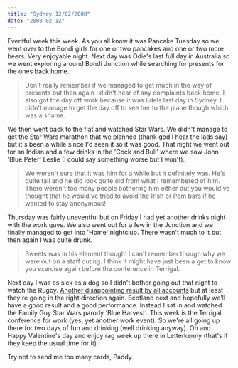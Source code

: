 ```yaml
---
title: "Sydney 12/02/2008"
date: "2008-02-12"
---
```

Eventful week this week. As you all know it was Pancake Tuesday so we went over to the Bondi girls for one or two pancakes and one or two more beers. Very enjoyable night. Next day was Odie's last full day in Australia so we went exploring around Bondi Junction while searching for presents for the ones back home.
> Don't really remember if we managed to get much in the way of presents but then again I didn't hear of any complaints back home. I also got the day off work because it was Edels last day in Sydney. I didn't manage to get the day off to see her to the plane though which was a shame.

We then went back to the flat and watched Star Wars. We didn't manage to get the Star Wars marathon that we planned (thank god I hear the lads say) but it's been a while since I'd seen it so it was good. That night we went out for an Indian and a few drinks in the 'Cock and Bull' where we saw John 'Blue Peter' Leslie (I could say something worse but I won't).
> We weren't sure that it was him for a while but it definitely was. He's quite tall and he did look quite old from what I remembered of him. There weren't too many people bothering him either but you would've thought that he would've tried to avoid the Irish or Pom bars if he wanted to stay anonymous!

Thursday was fairly uneventful but on Friday I had yet another drinks night with the work guys. We also went out for a few in the Junction and we finally managed to get into 'Home' nightclub. There wasn't much to it but then again I was quite drunk.
> Sweets was in his element though! I can't remember though why we were out on a staff outing. I think it might have just been a get to know you exercise again before the conference in Terrigal.

Next day I was as sick as a dog so I didn't bother going out that night to watch the Rugby. [Another disappointing result by all accounts](http://www.rte.ie/sport/rugby/sixnations/2008/0209/ireland_france.html) but at least they're going in the right direction again. Scotland next and hopefully we'll have a good result and a good performance. Instead I sat in and watched the Family Guy Star Wars parody 'Blue Harvest'. This week is the Terrigal conference for work (yes, yet another work event). So we're all going up there for two days of fun and drinking (well drinking anyway). Oh and Happy Valentine's day and enjoy rag week up there in Letterkenny (that's if they keep the usual time for it).

Try not to send me too many cards,
Paddy.